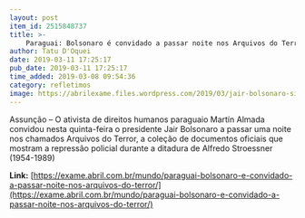 ```yaml
---
layout: post
item_id: 2515848737
title: >-
    Paraguai: Bolsonaro é convidado a passar noite nos Arquivos do Terror
author: Tatu D'Oquei
date: 2019-03-11 17:25:17
pub_date: 2019-03-11 17:25:17
time_added: 2019-03-08 09:54:36
category: refletimos
image: https://abrilexame.files.wordpress.com/2019/03/jair-bolsonaro-simon-dawson-bloomberf.jpg?quality=70&strip=info&w=680&h=453&crop=1
---
```


Assunção – O ativista de direitos humanos paraguaio Martín Almada convidou nesta quinta-feira o presidente Jair Bolsonaro a passar uma noite nos chamados Arquivos do Terror, a coleção de documentos oficiais que mostram a repressão policial durante a ditadura de Alfredo Stroessner (1954-1989)

**Link:** [https://exame.abril.com.br/mundo/paraguai-bolsonaro-e-convidado-a-passar-noite-nos-arquivos-do-terror/](https://exame.abril.com.br/mundo/paraguai-bolsonaro-e-convidado-a-passar-noite-nos-arquivos-do-terror/)

